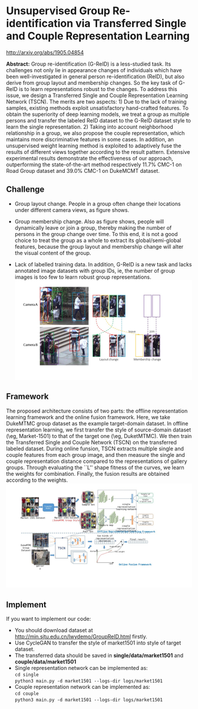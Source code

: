 # Unsupervised Group Re-identification via Transferred Single and Couple Representation Learning
http://arxiv.org/abs/1905.04854

**Abstract:** Group re-identification (G-ReID) is a less-studied task. Its challenges not only lie in appearance changes of individuals which have been well-investigated in general person re-identification (ReID), but also derive from group layout and membership changes. So the key task of G-ReID is to learn representations robust to the changes. To address this issue, we design a Transferred Single and Couple Representation Learning Network (TSCN). The merits are two aspects: 1) Due to the lack of training samples, existing methods exploit unsatisfactory hand-crafted features. To obtain the superiority of deep learning models, we treat a group as multiple persons and transfer the labeled ReID dataset to the G-ReID dataset style to learn the single representation. 2) Taking into account neighborhood relationship in a group, we also propose the couple representation, which maintains more discriminative features in some cases. In addition, an unsupervised weight learning method is exploited to adaptively fuse the results of different views together according to the result pattern. Extensive experimental results demonstrate the effectiveness of our approach, outperforming the state-of-the-art method respectively 11.7% CMC-1 on Road Group dataset and 39.0% CMC-1 on DukeMCMT dataset.
## Challenge

- Group layout change. People in a group often change their locations under different camera views, as figure shows. 


- Group membership change. Also as figure shows, people will dynamically leave or join a group, thereby making the number of persons in the group change over time. To this end, it is not a good choice to treat the group as a whole to extract its global/semi-global features, because the group layout and membership change will alter the visual content of the group. 
- Lack of labelled training data. In addition, G-ReID is a new task and lacks annotated image datasets with group IDs, ie, the number of group images is too few to learn robust group representations.
![Challenge](challenge.jpg  "llustration of the challenges for G-ReID. Besides the challenge of the appearance change, G-ReID brings in the challenges of group layout and membership changes.")
 
## Framework
The proposed architecture consists of two parts: the offline representation learning framework and the online fusion framework. Here, we take DukeMTMC group dataset as the example target-domain dataset. In offline representation learning, we first transfer the style of source-domain dataset (\eg, Market-1501) to that of the target one (\eg, DuketMTMC). We then train the Transferred Single and Couple Network (TSCN) on the transferred labeled dataset. During online funsion, TSCN extracts multiple single and couple features from each group image, and then measure the single and couple representation distance compared to the representations of gallery groups. Through evaluating the ``L'' shape fitness of the curves, we learn the weights for combination. Finally, the fusion results are obtained according to the weights.
![framework](framework.jpg  "Framework")

## Implement
If you want to implement our code:

  - You should download dataset at http://min.sjtu.edu.cn/lwydemo/GroupReID.html firstly.
  - Use CycleGAN to transfer the style of market1501 into style of target dataset.
  - The transferred data should be saved in **single/data/market1501** and **couple/data/market1501**
  - Single representation network can be implemented as:  
  `cd single`  
  `python3 main.py -d market1501 --logs-dir logs/market1501`
  - Couple representation network can be implemented as:  
  `cd couple `  
  `python3 main.py -d market1501 --logs-dir logs/market1501 `
